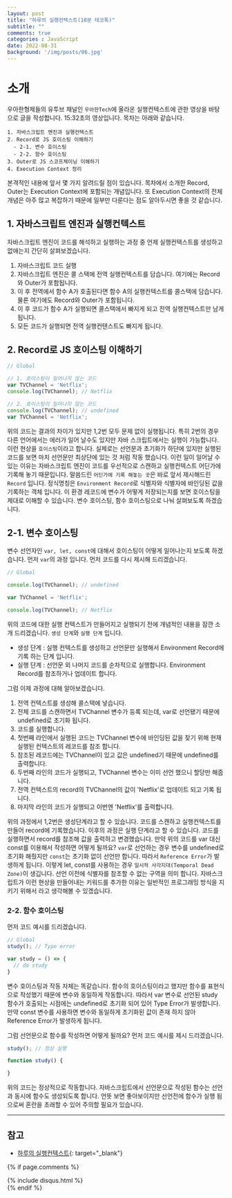 ```yaml
---
layout: post
title: "하루의 실행컨텍스트(10분 테코톡)"
subtitle: ""
comments: true
categories : JavaScript
date: 2022-08-31
background: '/img/posts/06.jpg'
---
```


# 소개
우아한형제들의 유투브 채널인 `우아한Tech`에 올라온 실행컨텍스트에 관한 영상을 바탕으로 글을 작성합니다.
15:32초의 영상입니다.
목차는 아래와 같습니다.
```
1. 자바스크립트 엔진과 실행컨텍스트
2. Record로 JS 호이스팅 이해하기
  - 2-1. 변수 호이스팅
  - 2-2. 함수 호이스팅
3. Outer로 JS 스코프체이닝 이해하기
4. Execution Context 정리
```

본격적인 내용에 앞서 몇 가지 알려드릴 점이 있습니다.
목차에서 소개한 Record, Outer는 Execution Context에 포함되는 개념입니다.
또 Execution Context의 전체 개념은 아주 많고 복잡하기 때문에 일부만 다룬다는 점도 알아두시면 좋을 것 같습니다.

## 1. 자바스크립트 엔진과 실행컨텍스트
자바스크립트 엔진이 코드를 해석하고 실행하는 과정 중 언제 실행컨택스트를 생성하고 없애는지 간단히 살펴보겠습니다.
1. 자바스크립트 코드 실행
2. 자바스크립트 엔진은 콜 스택에 전역 실행컨텍스트를 담습니다. 여기에는 Record와 Outer가 포함됩니다.
3. 이 후 전역에서 함수 A가 호출된다면 함수 A의 실행컨텍스트를 콜스택에 담습니다. 물론 여기에도 Record와 Outer가 포함됩니다.
4. 이 후 코드가 함수 A가 실행되면 콜스택에서 빠지게 되고 전역 실행컨텍스트만 남게 됩니다.
5. 모든 코드가 실행되면 전역 실행컨텐스트도 빠지게 됩니다.

## 2. Record로 JS 호이스팅 이해하기

```javascript
// Global

// 1. 호이스팅이 일어나지 않는 코드
var TVChannel = 'Netflix';
console.log(TVChannel); // Netflix

// 2. 호이스팅이 일어나지 않는 코드
console.log(TVChannel); // undefined
var TVChannel = 'Netflix';
```
위의 코드는 결과의 차이가 있지만 1,2번 모두 문제 없이 실행됩니다.
특히 2번의 경우 다른 언어에서는 에러가 일어 날수도 있지만 자바 스크립트에서는 실행이 가능합니다.
이런 현상을 `호이스팅`이라고 합니다.
실제로는 선언문과 초기화가 하단에 있지만 실행된 코드를 보면 마치 선언문만 최상단에 있는 것 처럼 작동 했습니다.
이런 일이 일어날 수 있는 이유는 자바스크립트 엔진이 코드를 우선적으로 스캔하고 실행컨텍스트 어딘가에 기록해 놓기 때문입니다.
말씀드린 `어딘가에 기록 해놓는 곳`은 바로 앞서 제시해드린 `Record` 입니다.
정식명칭은 `Environment Record`로 식별자와 식별자에 바인딩된 값을 기록하는 객체 입니다.
이 환경 레코드에 변수가 어떻게 저장되는지를 보면 호이스팅을 제대로 이해할 수 있습니다.
변수 호이스팅, 함수 호이스팅으로 나눠 살펴보도록 하겠습니다.

## 2-1. 변수 호이스팅
변수 선언자인 `var, let, const`에 대해서 호이스팅이 어떻게 일어나는지 보도록 하겠습니다.
먼저 `var`의 과정 입니다.
먼저 코드를 다시 제시해 드리겠습니다.
```javascript
// Global

console.log(TVChannel); // undefined

var TVChannel = 'Netflix';

console.log(TVChannel); // Netflix
```

위의 코드에 대한 실행 컨텍스트가 만들어지고 실행되기 전에 개념적인 내용을 잠깐 소개 드리겠습니다.
`생성 단계`와 `실행 단계` 입니다.
- 생성 단계 : 실행 컨텍스트를 생성하고 선언문만 실행해서 Environment Record에 기록 하는 단계 입니다.
- 실행 단계 : 선언문 외 나머지 코드를 순차적으로 실행합니다. Environment Record를 참조하거나 업데이트 합니다.

그럼 이제 과정에 대해 알아보겠습니다.
1. 전역 컨텍스트를 생성해 콜스택에 넣습니다.
2. 전체 코드를 스캔하면서 TVChannel 변수가 등록 되는데, var로 선언됐기 때문에 undefined로 초기화 됩니다.
3. 코드를 실행합니다.
4. 첫번째 라인에서 실행된 코드는 TVChannel 변수에 바인딩된 값을 찾기 위해 현재 실행된 컨텍스트의 레코드를 참조 합니다.
5. 참조된 레코드에는 TVChannel이 있고 값은 undefined기 때문에 undefined를 출력합니다.
6. 두번째 라인의 코드가 실행되고, TVChannel 변수는 이미 선언 했으니 할당만 해줍니다.
7. 전역 컨텍스트의 record의 TVChannel의 값이 'Netflix'로 업데이트 되고 기록 됩니다.
8. 마지막 라인의 코드가 실행되고 이번엔 'Netflix'를 출력합니다.

위의 과정에서 1,2번은 생성단계라고 할 수 있습니다.
코드를 스캔하고 실행컨텍스트를 만들어 record에 기록했습니다.
이후의 과정은 실행 단계라고 할 수 있습니다.
코드를 실행하면서 record를 참조해 값을 출력하고 변경했습니다.
만약 위의 코드를 var 대신 const를 이용해서 작성하면 어떻게 될까요?
`var`로 선언하는 경우 변수를 undefined로 초기화 해줬지만 `const`는 초기화 없이 선언만 합니다.
따라서 `Reference Error`가 발생하게 됩니다.
이렇게 let, const를 사용하는 경우 `일시적 사각지대(Temporal Dead Zone)`이 생깁니다.
선언 이전에 식별자를 참조할 수 없는 구역을 의미 합니다.
자바스크립트가 이런 현상을 만들어내는 키워드를 추가한 이유는 일반적인 프로그래밍 방식을 지키기 위해서 라고 생각해볼 수 있겠습니다.

### 2-2. 함수 호이스팅
먼저 코드 예시를 드리겠습니다.

```javascript
// Global
study(); // Type error

var study = () => {
  // do study
}
```
변수 호이스팅과 작동 자체는 똑같습니다.
함수의 호이스팅이라고 했지만 함수를 표현식으로 작성했기 때문에 변수와 동일하게 작동합니다.
따라서 var 변수로 선언된 study 함수가 호출되는 시점에는 undefined로 초기화 되어 있어 Type Error가 발생합니다.
만약 const 변수를 사용하면 변수와 동일하게 초기화된 값이 존재 하지 않아 Reference Error가 발생하게 됩니다.

그럼 선언문으로 함수를 작성하면 어떻게 될까요?
먼저 코드 예시를 제시 드리겠습니다.
```javascript
study(); // 정상 실행

function study() {

}
```
위의 코드는 정상적으로 작동합니다.
자바스크립트에서 선언문으로 작성된 함수는 선언과 동시에 함수도 생성되도록 합니다.
언뜻 보면 좋아보이지만 선언전에 함수가 실행 됨으로써 혼란을 초래할 수 있어 주의할 필요가 있습니다.



---
## 참고
- [하루의 실행컨텍스트](https://m.youtube.com/watch?v=EWfujNzSUmw){: target="_blank"}


{% if page.comments %}
<div id="post-disqus" class="container">
{% include disqus.html %}
</div>
{% endif %}
